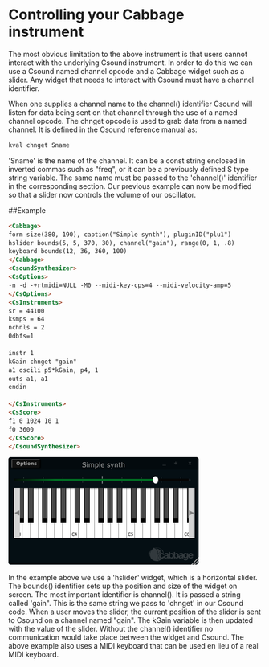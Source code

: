 # Controlling your Cabbage instrument
The most obvious limitation to the above instrument is that users cannot interact with the underlying Csound instrument. In order to do this we can use a Csound named channel opcode and a Cabbage widget such as a slider. Any widget that needs to interact with Csound must have a channel identifier. 

When one supplies a channel name to the channel() identifier Csound will listen for data being sent on that channel through the use of a named channel opcode. The chnget opcode is used to grab data from a named channel. It is defined in the Csound reference manual as:

```csharp
kval chnget Sname 
```
'Sname' is the name of the channel. It can be a const string enclosed in inverted commas such as "freq", or it can be a previously defined S type string variable. The same name must be passed to the 'channel()' identifier in the corresponding <Cabbage> section. Our previous example can now be modified so that a slider now controls the volume of our oscillator.

##Example
```html
<Cabbage>
form size(380, 190), caption("Simple synth"), pluginID("plu1")
hslider bounds(5, 5, 370, 30), channel("gain"), range(0, 1, .8)     
keyboard bounds(12, 36, 360, 100)
</Cabbage>
<CsoundSynthesizer>
<CsOptions>
-n -d -+rtmidi=NULL -M0 --midi-key-cps=4 --midi-velocity-amp=5
</CsOptions>
<CsInstruments>
sr = 44100
ksmps = 64
nchnls = 2
0dbfs=1

instr 1
kGain chnget "gain"
a1 oscili p5*kGain, p4, 1
outs a1, a1
endin

</CsInstruments>  
<CsScore>
f1 0 1024 10 1
f0 3600
</CsScore>
</CsoundSynthesizer>
```
![](images/controlling.png)

In the example above we use a 'hslider' widget, which is a horizontal slider. The bounds() identifier sets up the position and size of the widget on screen. The most important identifier is channel(). It is passed a string called 'gain". This is the same string we pass to 'chnget' in our Csound code. When a user moves the slider, the current position of the slider is sent to Csound on a channel named "gain". The kGain variable is then updated with the value of the slider. Without the channel() identifier no communication would take place between the widget and Csound. The above example also uses a MIDI keyboard that can be used en lieu of a real MIDI keyboard. 
